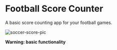 # Football Score Counter

A basic score counting app for your football games.

![soccer-score-pic](https://cloud.githubusercontent.com/assets/21199242/26518956/86a2f076-42e4-11e7-8c9c-522f0d73ccb6.png)

**Warning: basic functionality**
